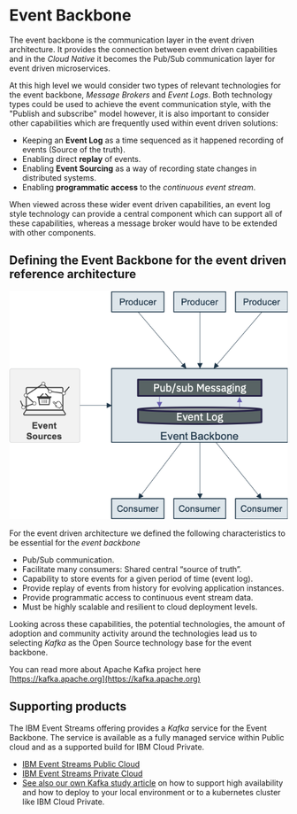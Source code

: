 # Event Backbone

The event backbone is the communication layer in the event driven architecture.  It provides the connection between event driven capabilities and in the *Cloud Native* it becomes the Pub/Sub communication layer for event driven microservices.

At this high level we would consider two types of relevant technologies for the event backbone, *Message Brokers* and *Event Logs*.  Both technology types could be used to achieve the event communication style, with the "Publish and subscribe" model however, it is also important to consider other capabilities which are frequently used within event driven solutions:

* Keeping an **Event Log** as a time sequenced as it happened recording of events (Source of the truth).
* Enabling direct **replay** of events.
* Enabling **Event Sourcing** as a way of recording state changes in distributed systems.
* Enabling **programmatic access** to the *continuous event stream*.

When viewed across these wider event driven capabilities, an event log style technology can provide a central component which can support all of these capabilities, whereas a message broker would have to be extended with other components.

## Defining the Event Backbone for the event driven reference architecture

![](evt-backbone.png)

For the event driven architecture we defined the following characteristics to be essential for the *event backbone*

* Pub/Sub communication.
* Facilitate many consumers: Shared central “source of truth”.
* Capability to store events for a given period of time (event log).
* Provide replay of events from history for evolving application instances.
* Provide programmatic access to continuous event stream data.
* Must be highly scalable and resilient to cloud deployment levels.

Looking across these capabilities, the potential technologies, the amount of adoption and community activity around the technologies lead us to selecting *Kafka* as the Open Source technology base for the event backbone.

You can read more about Apache Kafka project here [https://kafka.apache.org](https://kafka.apache.org)

## Supporting products

The IBM Event Streams offering provides a *Kafka* service for the Event Backbone. The service is available as a fully managed service within Public cloud and as a supported build for IBM Cloud Private.

* [IBM Event Streams Public Cloud](https://console.bluemix.net/catalog/services/event-streams)
* [IBM Event Streams Private Cloud](https://www.ibm.com/cloud/event-streams)
* [See also our own Kafka study article](../kafka/readme.md) on how to support high availability and how to deploy to your local environment or to a kubernetes cluster like IBM Cloud Private.

